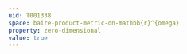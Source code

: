 ```yaml
---
uid: T001338
space: baire-product-metric-on-mathbb{r}^{omega}
property: zero-dimensional
value: true
---
```

